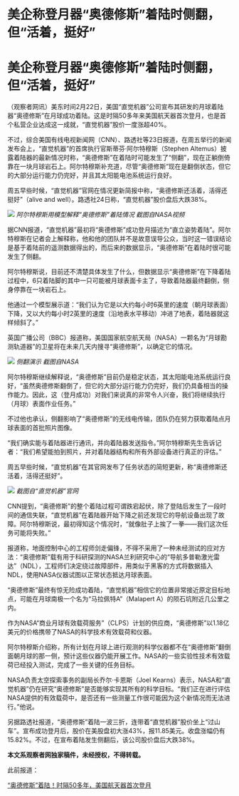# 美企称登月器“奥德修斯”着陆时侧翻，但“活着，挺好”

# 美企称登月器“奥德修斯”着陆时侧翻，但“活着，挺好”

（观察者网讯）美东时间2月22日，美国“直觉机器”公司宣布其研发的月球着陆器“奥德修斯”在月球成功着陆。这是时隔50多年来美国航天器首次登月，也是首个私营企业达成这一成就，“直觉机器”股价一度涨超40%。

不过，综合美国有线电视新闻网（CNN）、路透社等23日报道，在周五举行的新闻发布会上，“直觉机器”的首席执行官斯蒂芬·阿尔特穆斯（Stephen
Altemus）披露着陆器的最新情况时称，“奥德修斯”在着陆时可能发生了“侧翻”，现在正躺倒倚靠在一块月球岩石上。阿尔特穆斯补充道，尽管“奥德修斯”现在是翻倒状态，但它的大部分运行能力仍完好，并且其太阳能电池系统运行良好。

周五早些时候，“直觉机器”官网在情况更新简报中称，“奥德修斯还活着，活得还挺好”（alive and
well）。路透社24日称，“直觉机器”股价盘后大跌38%。

![](https://inews.gtimg.com/om_bt/OrTbPz2lHmbVGf7fD1pMVRD0zXTYesNKEZzv7xOLEgWcsAA/1000)
_阿尔特穆斯用模型解释“奥德修斯”着陆情况 截图自NASA视频_

据CNN报道，“直觉机器”最初将“奥德修斯”成功登月描述为“直立姿势着陆”。阿尔特穆斯在记者会上解释称，他和他的团队并不是故意误导公众，当时这一错误结论是基于着陆前的遥测数据得出的，而后来的数据显示，“奥德修斯”在着陆时很可能发生了侧翻。

阿尔特穆斯说，目前还不清楚具体发生了什么，但数据显示“奥德修斯”在下降着陆过程中，6只着陆脚的其中一只可能被月球表面卡主了，导致着陆器最终翻倒，侧身停靠在一块岩石上。

他通过一个模型展示道：“我们认为它是以大约每小时6英里的速度（朝月球表面）下降，又以大约每小时2英里的速度（沿地表水平移动）冲进了地表，着陆器就这样倾斜了。”

英国广播公司（BBC）报道称，美国国家航空航天局（NASA）一颗名为“月球勘测轨道器”的卫星将在未来几天内搜寻“奥德修斯”，以确定它的情况。

![](https://inews.gtimg.com/om_bt/GkfOrNRyxQlO5-4j_df9LitN1i01GZdf6DhrfZH7z2yMsAA/0)
_侧翻演示 截图自NASA_

阿尔特穆斯继续解释说，“奥德修斯”目前仍是稳定状态，其太阳能电池系统运行良好，“虽然奥德修斯翻倒了，但它的大部分运行能力仍完好，我们仍具备相当的操作能力。因此，这（登月成功）对我们来说真的非常令人兴奋，我们将继续执行（月球）表面作业任务。”

不过他也承认，侧翻影响了“奥德修斯”的无线电传输，团队仍在努力获取着陆点月球表面的首批照片图像。

“我们确实能与着陆器进行通讯，并向着陆器发送指令。”阿尔特穆斯先生告诉记者：“我们希望能拍到照片，并对着陆器结构和所有外部设备进行真正的评估。”

周五早些时候，“直觉机器”在其官网发布了任务状态的简短更新，称“奥德修斯还活着，活得还挺好”。

![](https://inews.gtimg.com/om_bt/O5d3zwEJjSbtPgNJUN1jjqleVRp3qQlnUe2EKoQGCKM0AAA/1000)
_截图自“直觉机器”官网_

CNN提到，“奥德修斯”的整个着陆过程可谓跌宕起伏，除了登陆后发生了一段时间的通信失联，“直觉机器”在着陆器开始下降之前还发现它的导航设备出现了故障。阿尔特穆斯说，最初得知这个情况时，“就像肚子上挨了一拳——我们这次任务可能将失败。”

报道称，地面控制中心的工程师剑走偏锋，不得不采用了一种未经测试的应对方法：“奥德修斯”载有用于科研探测的NASA兰利研究中心的“导航多普勒激光雷达”（NDL），工程师们决定绕过故障部件，用类似于黑客的方式将数据插入NDL，使用NASA仪器试图以正常状态抵达月球表面。

“奥德修斯”最终有惊无险成功着陆，“直觉机器”相信它的位置非常接近原定目标地点，可能在月球南极一个名为“马拉佩特A”（Malapert
A）的陨石坑附近几公里之内。

作为NASA“商业月球有效载荷服务”（CLPS）计划的供应商，“奥德修斯”以1.18亿美元的价格携带了NASA的科学技术有效载荷和仪器。

阿尔特穆斯介绍称，所有计划在月球上进行观测的科学仪器都不在“奥德修斯”翻倒面朝月球的那一侧，预计这些仪器仍能开展工作。NASA的一些实验性技术有效载荷已经投入测试，完成了一些关键的任务目标。

NASA负责太空探索事务的副局长乔尔·卡恩斯（Joel
Kearns）表示，NASA和“直觉机器”仍在研究“奥德修斯”是否能够实现其所有的科学目标。“我们正在进行评估NASA提供的有效载荷中，是否还有一些测量工作很可能因为这个新情况而无法进行。”他说。

另据路透社报道，“奥德修斯”着陆一波三折，连带着“直觉机器”股价坐上“过山车”。宣布成功登月后，股价在美股盘初大涨43%，报11.85美元。收盘涨幅仍有15.82%。不过，在宣布着陆发生侧翻后，该公司股价盘后大跌38%。

**本文系观察者网独家稿件，未经授权，不得转载。**

此前报道：

[“奥德修斯”着陆！时隔50多年，美国航天器首次登月 ](https://news.qq.com/rain/a/20240223A00WV600)


